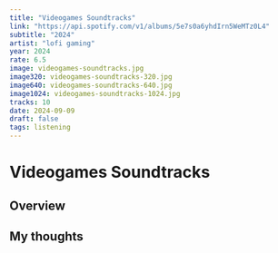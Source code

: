 ```yaml
---
title: "Videogames Soundtracks"
link: "https://api.spotify.com/v1/albums/5e7s0a6yhdIrn5WeMTz0L4"
subtitle: "2024"
artist: "lofi gaming"
year: 2024
rate: 6.5
image: videogames-soundtracks.jpg
image320: videogames-soundtracks-320.jpg
image640: videogames-soundtracks-640.jpg
image1024: videogames-soundtracks-1024.jpg
tracks: 10
date: 2024-09-09
draft: false
tags: listening
---
```


# Videogames Soundtracks

## Overview



## My thoughts
